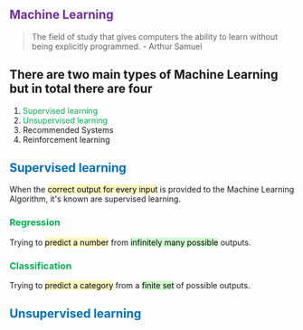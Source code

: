 ## <span style="color:rgb(112, 48, 160)">Machine Learning</span>
> The field of study that gives computers the ability to learn without being explicitly programmed. - Arthur Samuel

## There are two main types of Machine Learning but in total there are four
1. <span style="color:rgb(0, 176, 80)">Supervised learning</span>
2. <span style="color:rgb(0, 176, 80)">Unsupervised learning</span>
3. Recommended Systems 
4. Reinforcement learning

## <span style="color:rgb(0, 112, 192)">Supervised learning</span>
When the <mark style="background: #FFF3A3A6;">correct output for every input</mark> is provided to the Machine Learning Algorithm, it's known are supervised learning.
### <span style="color:rgb(0, 176, 80)">Regression</span>
Trying to <mark style="background: #FFF3A3A6;">predict a number</mark> from <mark style="background: #BBFABBA6;">infinitely many possible</mark> outputs.
### <span style="color:rgb(0, 176, 80)">Classification</span>
Trying to <mark style="background: #FFF3A3A6;">predict a category</mark> from a <mark style="background: #BBFABBA6;">finite set</mark> of possible outputs.

## <span style="color:rgb(0, 112, 192)">Unsupervised learning</span>


